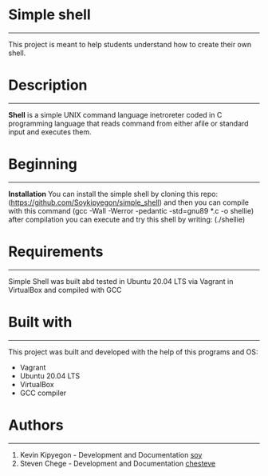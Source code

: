 # Simple shell
__________________________________________________________________________________________________
This project is meant to help students understand how to create their own shell.
# Description
__________________________________________________________________________________________________
**Shell** is a simple UNIX command language inetroreter coded in C programming language that reads command from either afile or standard input and executes them.
# Beginning
___________________________________________________________________________________________________
**Installation**
You can install the simple shell by cloning this repo:
(https://github.com/Soykipyegon/simple_shell)
and then you can compile with this command
(gcc -Wall -Werror -pedantic -std=gnu89 *.c -o shellie)
after compilation you can execute and try this shell by writing:
(./shellie)
# Requirements
___________________________________________________________________________________________________
Simple Shell was built abd tested in Ubuntu 20.04 LTS via Vagrant in VirtualBox and compiled with GCC
# Built with
___________________________________________________________________________________________________
This project was built and developed with the help of this programs and OS:
* Vagrant
* Ubuntu 20.04 LTS
* VirtualBox
* GCC compiler
# Authors
___________________________________________________________________________________________________
1. Kevin Kipyegon - Development and Documentation [soy](https://github.com/Soykipyegon)
2. Steven Chege - Development and Documentation [chesteve](https://github.com/Chesteve77)
